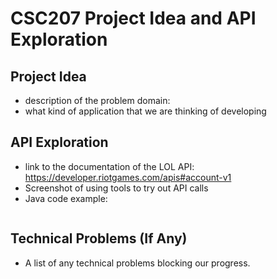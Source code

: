 # CSC207 Project Idea and API Exploration

## Project Idea
- description of the problem domain:
- what kind of application that we are thinking of developing

## API Exploration
- link to the documentation of the LOL API:
https://developer.riotgames.com/apis#account-v1
- Screenshot of using tools to try out API calls
- Java code example:
```java

```

## Technical Problems (If Any)
- A list of any technical problems blocking our progress.
